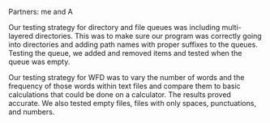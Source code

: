 Partners: me and A

Our testing strategy for directory and file queues was including multi-layered
directories. This was to make sure our program was correctly going into
directories and adding path names with proper suffixes to the queues. Testing
the queue, we added and removed items and tested when the queue was empty.

Our testing strategy for WFD was to vary the number of words and the frequency
of those words within text files and compare them to basic calculations that
could be done on a calculator. The results proved accurate. We also tested
empty files, files with only spaces, punctuations, and numbers.
